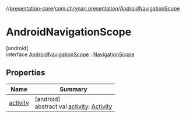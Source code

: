 //[presentation-core](../../../index.md)/[com.chrynan.presentation](../index.md)/[AndroidNavigationScope](index.md)

# AndroidNavigationScope

[android]\
interface [AndroidNavigationScope](index.md) : [NavigationScope](../../../../presentation-core/com.chrynan.presentation/-navigation-scope/index.md)

## Properties

| Name | Summary |
|---|---|
| [activity](activity.md) | [android]<br>abstract val [activity](activity.md): [Activity](https://developer.android.com/reference/kotlin/android/app/Activity.html) |
